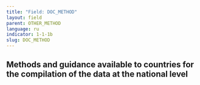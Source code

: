 ```yaml
---
title: "Field: DOC_METHOD"
layout: field
parent: OTHER_METHOD
language: ru
indicator: 1-1-1b
slug: DOC_METHOD
---
```

## Methods and guidance available to countries for the compilation of the data at the national level